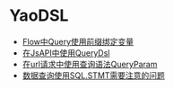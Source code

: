# YaoDSL

- [Flow中Query使用前缀绑定变量](Flow%E4%B8%ADQuery%E4%BD%BF%E7%94%A8%E5%89%8D%E7%BC%80%E7%BB%91%E5%AE%9A%E5%8F%98%E9%87%8F.md)
- [在JsAPI中使用QueryDsl](%E5%9C%A8JsAPI%E4%B8%AD%E4%BD%BF%E7%94%A8QueryDsl.md)
- [在url请求中使用查询语法QueryParam](%E5%9C%A8url%E8%AF%B7%E6%B1%82%E4%B8%AD%E4%BD%BF%E7%94%A8%E6%9F%A5%E8%AF%A2%E8%AF%AD%E6%B3%95QueryParam.md)
- [数据查询使用SQL.STMT需要注意的问题](%E6%95%B0%E6%8D%AE%E6%9F%A5%E8%AF%A2%E4%BD%BF%E7%94%A8SQL.STMT%E9%9C%80%E8%A6%81%E6%B3%A8%E6%84%8F%E7%9A%84%E9%97%AE%E9%A2%98.md)